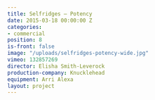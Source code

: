 ```yaml
---
title: Selfridges — Potency
date: 2015-03-18 00:00:00 Z
categories:
- commercial
position: 8
is-front: false
image: "/uploads/selfridges-potency-wide.jpg"
vimeo: 132857269
director: Elisha Smith-Leverock
production-company: Knucklehead
equipment: Arri Alexa
layout: project
---
```


